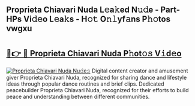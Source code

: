 ## Proprieta Chiavari Nuda L𝚎a𝚔ed N𝚞𝚍e - Part-HPs Vi𝚍𝚎o L𝚎a𝚔s - H𝚘𝚝 O𝚗𝚕yf𝚊ns P𝚑𝚘tos vwgxu

# <h2><a href="http://kf8plo.oniu.top/?m=Proprieta+Chiavari+Nuda">🔗👉 🔴 Proprieta Chiavari Nuda P𝚑ot𝚘𝚜 V𝚒d𝚎o</a></h2>

[![Proprieta Chiavari Nuda Nu𝚍e𝚜](https://i.imgur.com/0qMVB7G.gif)](http://kf8plo.oniu.top/?m=Proprieta+Chiavari+Nuda)
Digital content creator and amusement giver Proprieta Chiavari Nuda, recognized for sharing dance and lifestyle ideas through popular dance routines and brief clips. Dedicated peacebuilder Proprieta Chiavari Nuda, recognized for their efforts to build peace and understanding between different communities.  
